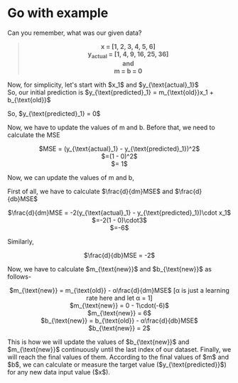 # Go with example
Can you remember, what was our given data?
<br>
> <p align = 'center'><b>x = [1, 2, 3, 4, 5, 6]<br>y<sub>actual</sub> = [1, 4, 9, 16, 25, 36]<br>and<br>m = b = 0</b></p> 

<p>Now, for simplicity, let's start with $x_1$ and $y_{\text{actual}_1}$ <br>So, our initial prediction is $y_{\text{predicted}_1} = m_{\text{old}}x_1 + b_{\text{old}}$</p>
<p>So, $y_{\text{predicted}_1} = 0$</p>
<p>Now, we have to update the values of m and b. Before that, we need to calculate the MSE</p>
<p align='center'>$MSE = (y_{\text{actual}_1} - y_{\text{predicted}_1})^2$ <br> $=(1 - 0)^2$ <br> $= 1$</p>
Now, we can update the values of m and b,<br>
<p>First of all, we have to calculate $\frac{d}{dm}MSE$ and $\frac{d}{db}MSE$</p>
<p align='center'>$\frac{d}{dm}MSE = -2(y_{\text{actual}_1} - y_{\text{predicted}_1})\cdot x_1$ <br>
$=-2(1 - 0)\cdot3$<br>$=-6$</p>
Similarly,
<p align='center'>$\frac{d}{db}MSE = -2$
<p>Now, we have to calculate $m_{\text{new}}$ and $b_{\text{new}}$ as follows-</p>
<p align='center'>$m_{\text{new}} = m_{\text{old}} - α\frac{d}{dm}MSE$ [α is just a learning rate here and let α = 1] <br>
$m_{\text{new}} = 0 - 1\cdot(-6)$<br>$m_{\text{new}} = 6$<br>$b_{\text{new}} = b_{\text{old}} - α\frac{d}{db}MSE$<br>$b_{\text{new}} = 2$</p>
<p>This is how we will update the values of $b_{\text{new}}$ and $m_{\text{new}}$ continuously until the last index of our dataset. Finally, we will reach the final values of them. According to the final values of $m$ and $b$, we can calculate or measure the target value ($y_{\text{predicted}}$) for any new data input value ($x$).</p>
